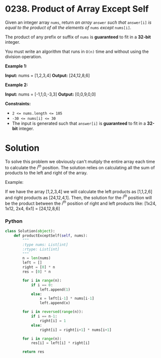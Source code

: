 # 0238. Product of Array Except Self

Given an integer array  `nums`, return  _an array_  `answer`  _such that_  `answer[i]`  _is equal to the product of all the elements of_  `nums`  _except_  `nums[i]`.

The product of any prefix or suffix of  `nums`  is  **guaranteed**  to fit in a  **32-bit**  integer.

You must write an algorithm that runs in `O(n)` time and without using the division operation.

**Example 1:**

**Input:** nums = [1,2,3,4]
**Output:** [24,12,8,6]

**Example 2:**

**Input:** nums = [-1,1,0,-3,3]
**Output:** [0,0,9,0,0]

**Constraints:**

-   `2 <= nums.length <= 105`
-   `-30 <= nums[i] <= 30`
-   The input is generated such that  `answer[i]`  is  **guaranteed**  to fit in a  **32-bit**  integer.

# Solution

To solve this problem we obviously can't mutiply the entire array each time to calculate the $i^{th}$ position. The solution relies on calculating all the sum of products to the left and right of the array. 

Example:

If we have the array [1,2,3,4] we will calculate the left products as [1,1,2,6] and right products as [24,12,4,1]. Then, the solution for the $i^{th}$ position will be the product between the $i^{th}$ position of right and left products like: [1x24, 1x12, 2x4, 6x1] = [24,12,8,6]

### Python

```python
class Solution(object):
    def productExceptSelf(self, nums):
        """
        :type nums: List[int]
        :rtype: List[int]
        """
        n = len(nums)
        left = []
        right = [0] * n   
        res = [0] * n

        for i in range(n):
            if i == 0:
                left.append(1) 
            else:
                x = left[i-1] * nums[i-1]
                left.append(x)

        for i in reversed(range(n)):
            if i == n-1:
                right[i] = 1 
            else:
                right[i] = right[i+1] * nums[i+1]

        for i in range(n):
            res[i] = left[i] * right[i]

        return res

```